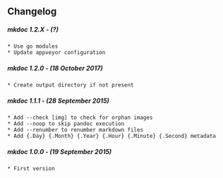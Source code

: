 ## Changelog

##### mkdoc 1.2.X - (?)

	* Use go modules
	* Update appveyor configuration

##### mkdoc 1.2.0 - (18 October 2017)

	* Create output directory if not present

##### mkdoc 1.1.1 - (28 September 2015)

	* Add --check [img] to check for orphan images
	* Add --noop to skip pandoc execution
	* Add --renumber to renumber markdown files
	* Add {.Day} {.Month} {.Year} {.Hour} {.Minute} {.Second} metadata

##### mkdoc 1.0.0 - (19 September 2015)

	* First version
